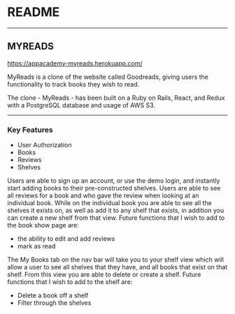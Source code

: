 # README
----------
## MYREADS

https://appacademy-myreads.herokuapp.com/

MyReads is a clone of the website called Goodreads, giving users the functionality to track books they wish to read.

The clone - MyReads - has been built on a Ruby on Rails, React, and Redux with a PostgreSQL database and usage of AWS S3. 

----------

### Key Features

   * User Authorization 
   * Books
   * Reviews
   * Shelves
   
Users are able to sign up an account, or use the demo login, and instantly start adding books to their pre-constructed shelves. Users are able to see all reviews for a book and who gave the review when looking at an individual book. While on the individual book you are able to see all the shelves it exists on, as well as add it to any shelf that exists, in addition you can create a new shelf from that view. Future functions that I wish to add to the book show page are:
  * the ability to edit and add reviews
  * mark as read

The My Books tab on the nav bar will take you to your shelf view which will allow a user to see all shelves that they have, and all books that exist on that shelf. From this view you are able to delete or create a shelf. Future functions that I wish to add to the shelf are:
  * Delete a book off a shelf
  * Filter through the shelves
